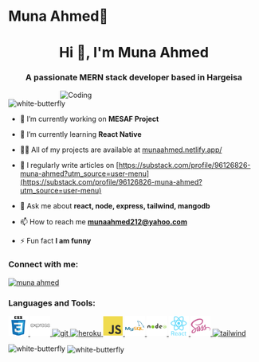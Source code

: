 # Muna Ahmed🤩

<h1 align="center">Hi 👋, I'm Muna Ahmed</h1>
<h3 align="center">A passionate MERN stack developer based in Hargeisa</h3>
<img align="right" alt="Coding" width="400" src="https://th.bing.com/th/id/OIP.XI8Itf5V4Suq5vxU5Gw0OgHaFj?w=240&h=180&c=7&r=0&o=5&pid=1.7">

<p align="left"> <img src="https://komarev.com/ghpvc/?username=white-butterfly&label=Profile%20views&color=0e75b6&style=flat" alt="white-butterfly" /> </p>

- 🔭 I’m currently working on **MESAF Project**

- 🌱 I’m currently learning **React Native**

- 👨‍💻 All of my projects are available at [munaahmed.netlify.app/](munaahmed.netlify.app/)

- 📝 I regularly write articles on [https://substack.com/profile/96126826-muna-ahmed?utm_source=user-menu](https://substack.com/profile/96126826-muna-ahmed?utm_source=user-menu)

- 💬 Ask me about **react, node, express, tailwind, mangodb**

- 📫 How to reach me **munaahmed212@yahoo.com**

- ⚡ Fun fact **I am funny**

<h3 align="left">Connect with me:</h3>
<p align="left">
<a href="https://linkedin.com/in/muna ahmed" target="blank"><img align="center" src="https://raw.githubusercontent.com/rahuldkjain/github-profile-readme-generator/master/src/images/icons/Social/linked-in-alt.svg" alt="muna ahmed" height="30" width="40" /></a>
</p>

<h3 align="left">Languages and Tools:</h3>
<p align="left"> <a href="https://www.w3schools.com/css/" target="_blank" rel="noreferrer"> <img src="https://raw.githubusercontent.com/devicons/devicon/master/icons/css3/css3-original-wordmark.svg" alt="css3" width="40" height="40"/> </a> <a href="https://expressjs.com" target="_blank" rel="noreferrer"> <img src="https://raw.githubusercontent.com/devicons/devicon/master/icons/express/express-original-wordmark.svg" alt="express" width="40" height="40"/> </a> <a href="https://git-scm.com/" target="_blank" rel="noreferrer"> <img src="https://www.vectorlogo.zone/logos/git-scm/git-scm-icon.svg" alt="git" width="40" height="40"/> </a> <a href="https://heroku.com" target="_blank" rel="noreferrer"> <img src="https://www.vectorlogo.zone/logos/heroku/heroku-icon.svg" alt="heroku" width="40" height="40"/> </a> <a href="https://developer.mozilla.org/en-US/docs/Web/JavaScript" target="_blank" rel="noreferrer"> <img src="https://raw.githubusercontent.com/devicons/devicon/master/icons/javascript/javascript-original.svg" alt="javascript" width="40" height="40"/> </a> <a href="https://www.mysql.com/" target="_blank" rel="noreferrer"> <img src="https://raw.githubusercontent.com/devicons/devicon/master/icons/mysql/mysql-original-wordmark.svg" alt="mysql" width="40" height="40"/> </a> <a href="https://nodejs.org" target="_blank" rel="noreferrer"> <img src="https://raw.githubusercontent.com/devicons/devicon/master/icons/nodejs/nodejs-original-wordmark.svg" alt="nodejs" width="40" height="40"/> </a> <a href="https://reactjs.org/" target="_blank" rel="noreferrer"> <img src="https://raw.githubusercontent.com/devicons/devicon/master/icons/react/react-original-wordmark.svg" alt="react" width="40" height="40"/> </a> <a href="https://sass-lang.com" target="_blank" rel="noreferrer"> <img src="https://raw.githubusercontent.com/devicons/devicon/master/icons/sass/sass-original.svg" alt="sass" width="40" height="40"/> </a> <a href="https://tailwindcss.com/" target="_blank" rel="noreferrer"> <img src="https://www.vectorlogo.zone/logos/tailwindcss/tailwindcss-icon.svg" alt="tailwind" width="40" height="40"/> </a> </p>

<p><img align="left" src="https://github-readme-stats.vercel.app/api/top-langs?username=white-butterfly&show_icons=true&locale=en&layout=compact" alt="white-butterfly" /></p>

<p>&nbsp;<img align="center" src="https://github-readme-stats.vercel.app/api?username=white-butterfly&show_icons=true&locale=en" alt="white-butterfly" /></p>
